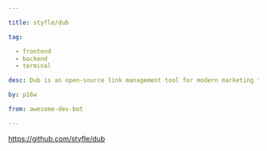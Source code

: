 ```yaml
---

title: styfle/dub 

tag: 

  - frontend
  - backend
  - terminal 

desc: Dub is an open-source link management tool for modern marketing teams to create, share, and track short links. 

by: p16w 

from: awesome-dev-bot 

---
```




https://github.com/styfle/dub 

